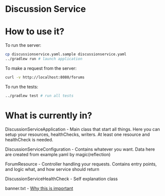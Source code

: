 # Discussion Service


# How to use it?

To run the server:

```bash
cp discussionservice.yaml.sample discussionservice.yaml
../gradlew run # launch application
```

To make a request from the server:

```bash
curl -v http://localhost:8080/forums
```

To run the tests:

```bash
../gradlew test # run all tests
```

# What is currently in?

DiscussionServiceApplication - Main class that start all things.
Here you can setup your resources, healthChecks, writers.
At least one resource and healthCheck is needed.

DiscussionServiceConfiguration - Contains whatever you want.
Data here are created from example.yaml by magic(reflection)
 
ForumResource - Controller handling your requests.
Contains entry points, and logic what, and how service should return

DiscussionServiceHealthCheck - Self explanation class

banner.txt - [Why this is important](https://dropwizard.github.io/dropwizard/manual/core.html#banners)
